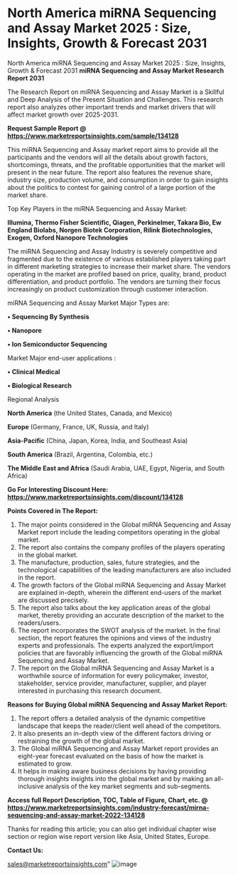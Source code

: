 # North America miRNA Sequencing and Assay Market 2025 : Size, Insights, Growth & Forecast 2031
North America miRNA Sequencing and Assay Market 2025 : Size, Insights, Growth & Forecast 2031
<strong>miRNA Sequencing and Assay Market Research Report 2031</strong>

The Research Report on miRNA Sequencing and Assay Market is a Skillful and Deep Analysis of the Present Situation and Challenges. This research report also analyzes other important trends and market drivers that will affect market growth over 2025-2031.

<strong>Request Sample Report @ <a href=https://www.marketreportsinsights.com/sample/134128>https://www.marketreportsinsights.com/sample/134128</a></strong>

This miRNA Sequencing and Assay market report aims to provide all the participants and the vendors will all the details about growth factors, shortcomings, threats, and the profitable opportunities that the market will present in the near future. The report also features the revenue share, industry size, production volume, and consumption in order to gain insights about the politics to contest for gaining control of a large portion of the market share.

Top Key Players in the miRNA Sequencing and Assay Market:

<strong>Illumina, Thermo Fisher Scientific, Qiagen, Perkinelmer, Takara Bio, Ew England Biolabs, Norgen Biotek Corporation, Rilink Biotechnologies, Exogen, Oxford Nanopore Technologies</strong>

The miRNA Sequencing and Assay Industry is severely competitive and fragmented due to the existence of various established players taking part in different marketing strategies to increase their market share. The vendors operating in the market are profiled based on price, quality, brand, product differentiation, and product portfolio. The vendors are turning their focus increasingly on product customization through customer interaction.

miRNA Sequencing and Assay Market Major Types are:

<strong>• Sequencing By Synthesis

• Nanopore

• Ion Semiconductor Sequencing</strong>

Market Major end-user applications :

<strong>• Clinical Medical

• Biological Research</strong>

Regional Analysis

</u><strong><b>North America</b></strong> (the United States, Canada, and Mexico)

<strong><b>Europe </b></strong>(Germany, France, UK, Russia, and Italy)

<strong><b>Asia-Pacific</b></strong> (China, Japan, Korea, India, and Southeast Asia)

<strong><b>South America</b></strong> (Brazil, Argentina, Colombia, etc.)

<strong><b>The Middle East and Africa</b></strong> (Saudi Arabia, UAE, Egypt, Nigeria, and South Africa)

<strong>Go For Interesting Discount Here: <a href=https://www.marketreportsinsights.com/discount/134128>https://www.marketreportsinsights.com/discount/134128</a></strong>

<strong>Points Covered in The Report:</strong>
<ol>
  <li>The major points considered in the Global miRNA Sequencing and Assay Market report include the leading competitors operating in the global market.</li>
  <li>The report also contains the company profiles of the players operating in the global market.</li>
  <li>The manufacture, production, sales, future strategies, and the technological capabilities of the leading manufacturers are also included in the report.</li>
  <li>The growth factors of the Global miRNA Sequencing and Assay Market are explained in-depth, wherein the different end-users of the market are discussed precisely.</li>
  <li>The report also talks about the key application areas of the global market, thereby providing an accurate description of the market to the readers/users.</li>
  <li>The report incorporates the SWOT analysis of the market. In the final section, the report features the opinions and views of the industry experts and professionals. The experts analyzed the export/import policies that are favorably influencing the growth of the Global miRNA Sequencing and Assay Market.</li>
  <li>The report on the Global miRNA Sequencing and Assay Market is a worthwhile source of information for every policymaker, investor, stakeholder, service provider, manufacturer, supplier, and player interested in purchasing this research document.</li>
</ol>
<strong>Reasons for Buying Global miRNA Sequencing and Assay Market Report:</strong>

<ol>
  <li>The report offers a detailed analysis of the dynamic competitive landscape that keeps the reader/client well ahead of the competitors.</li>
  <li>It also presents an in-depth view of the different factors driving or restraining the growth of the global market.</li>
  <li>The Global miRNA Sequencing and Assay Market report provides an eight-year forecast evaluated on the basis of how the market is estimated to grow.</li>
  <li>It helps in making aware business decisions by having providing thorough insights insights into the global market and by making an all-inclusive analysis of the key market segments and sub-segments.</li>
</ol>
<strong>Access full Report Description, TOC, Table of Figure, Chart, etc. @ <a href=https://www.marketreportsinsights.com/industry-forecast/mirna-sequencing-and-assay-market-2022-134128>https://www.marketreportsinsights.com/industry-forecast/mirna-sequencing-and-assay-market-2022-134128</a></strong>


Thanks for reading this article; you can also get individual chapter wise section or region wise report version like Asia, United States, Europe.

<strong>Contact Us:</strong>

sales@marketreportsinsights.com"
![image](https://github.com/user-attachments/assets/6dd611a4-00ac-4856-a696-f97a8501de46)
